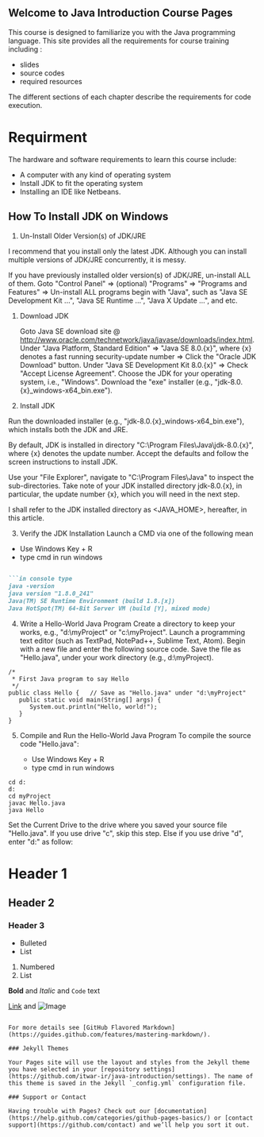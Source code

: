 
## Welcome to Java Introduction Course  Pages

This course is designed to familiarize you with the Java programming language. This site provides all the requirements for course training including :
 - slides
 - source codes 
 - required resources


The different sections of each chapter describe the requirements for code execution.

# Requirment

The hardware and software requirements to learn this course include:
 - A computer with any kind of operating system
 - Install JDK to fit the operating system
 - Installing an IDE like Netbeans.

## How To Install JDK on Windows

1. Un-Install Older Version(s) of JDK/JRE

I recommend that you install only the latest JDK. Although you can install multiple versions of JDK/JRE concurrently, it is messy.

If you have previously installed older version(s) of JDK/JRE, un-install ALL of them. Goto "Control Panel" ⇒ (optional) "Programs" ⇒ "Programs and Features" ⇒ Un-install ALL programs begin with "Java", such as "Java SE Development Kit ...", "Java SE Runtime ...", "Java X Update ...", and etc.

 1. Download JDK

    Goto Java SE download site @ http://www.oracle.com/technetwork/java/javase/downloads/index.html.
    Under "Java Platform, Standard Edition" ⇒ "Java SE 8.0.{x}", where {x} denotes a fast running security-update number ⇒ Click the "Oracle JDK Download" button.
    Under "Java SE Development Kit 8.0.{x}" ⇒ Check "Accept License Agreement".
    Choose the JDK for your operating system, i.e., "Windows". Download the "exe" installer (e.g., "jdk-8.0.{x}_windows-x64_bin.exe").

2. Install JDK

Run the downloaded installer (e.g., "jdk-8.0.{x}_windows-x64_bin.exe"), which installs both the JDK and JRE.

By default, JDK is installed in directory "C:\Program Files\Java\jdk-8.0.{x}", where {x} denotes the update number. Accept the defaults and follow the screen instructions to install JDK.

Use your "File Explorer", navigate to "C:\Program Files\Java" to inspect the sub-directories. Take note of your JDK installed directory jdk-8.0.{x}, in particular, the update number {x}, which you will need in the next step.

I shall refer to the JDK installed directory as <JAVA_HOME>, hereafter, in this article.

3. Verify the JDK Installation
 Launch a CMD via one of the following mean
 - Use Windows Key + R 
 - type cmd in run windows
```markdown
    
```in console type
java -version 
java version "1.8.0_241"
Java(TM) SE Runtime Environment (build 1.8.[x])
Java HotSpot(TM) 64-Bit Server VM (build [Y], mixed mode)
```
4. Write a Hello-World Java Program
Create a directory to keep your works, e.g., "d:\myProject" or "c:\myProject". 
Launch a programming text editor (such as TextPad, NotePad++, Sublime Text, Atom). Begin with a new file and enter the following source code. Save the file as "Hello.java", under your work directory (e.g., d:\myProject). 
```type in Hello.java file
/*
 * First Java program to say Hello
 */
public class Hello {   // Save as "Hello.java" under "d:\myProject"
   public static void main(String[] args) {
      System.out.println("Hello, world!");
   }
}
```
5. Compile and Run the Hello-World Java Program
To compile the source code "Hello.java":

   - Use Windows Key + R 
   - type cmd in run windows
 ```in console type
 cd d:
 d:
 cd myProject
 javac Hello.java
 java Hello
 ```
 
 Set the Current Drive to the drive where you saved your source file "Hello.java".
    If you use drive "c", skip this step.
    Else if you use drive "d", enter "d:" as follow: 

# Header 1
## Header 2
### Header 3

- Bulleted
- List

1. Numbered
2. List

**Bold** and _Italic_ and `Code` text

[Link](url) and ![Image](src)
```

For more details see [GitHub Flavored Markdown](https://guides.github.com/features/mastering-markdown/).

### Jekyll Themes

Your Pages site will use the layout and styles from the Jekyll theme you have selected in your [repository settings](https://github.com/itwar-ir/java-introduction/settings). The name of this theme is saved in the Jekyll `_config.yml` configuration file.

### Support or Contact

Having trouble with Pages? Check out our [documentation](https://help.github.com/categories/github-pages-basics/) or [contact support](https://github.com/contact) and we’ll help you sort it out.

